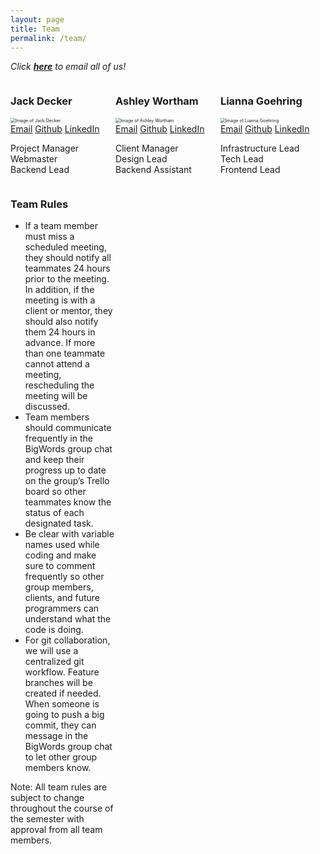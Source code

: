 ```yaml
---
layout: page
title: Team
permalink: /team/
---
```

<style>
    .column {
    float: left;
    width: 33.33%;
    }
    .row:after {
    content: "";
    display: table;
    clear: both;
    } 
</style>

*Click **[here](mailto:jack@unc.edu,awortham@live.unc.edu,liannag@live.unc.edu)** to email all of us!*

<div class="row">
  <div class="column">
    <h3>Jack Decker</h3>
    <img src="https://media-exp1.licdn.com/dms/image/C4E03AQETeyJj2prGFQ/profile-displayphoto-shrink_400_400/0/1612559747988?e=1635984000&v=beta&t=aGgzkLaGeckhaPFZQIIcaWQIMjTRw9m6xNWjXORLKa4" alt="Image of Jack Decker" style="zoom:50%;" />
    <div>
        <a href="mailto:jack@unc.edu">Email</a>
        <a href="https://www.github.com/jackowfish">Github</a>
        <a href="https://www.linkedin.com/in/jackdeckere/">LinkedIn</a>
        <br>
        <p>
            Project Manager <br>
            Webmaster <br>
            Backend Lead
        </p>
    </div>
  </div>
  <div class="column">
    <h3>Ashley Wortham</h3>
    <img src="https://media-exp1.licdn.com/dms/image/C4E03AQHqYAvs73llKQ/profile-displayphoto-shrink_400_400/0/1598405568413?e=1635984000&v=beta&t=glpHYU19p4Lsm17l1nGuyNP7kkP9SThmTIeHwBet80I" alt="Image of Ashley Wortham" style="zoom:50%;"/>
    <div>
        <a href="mailto:awortham@live.unc.edu">Email</a>
        <a href="https://www.github.com/ashleywortha">Github</a>
        <a href="https://www.linkedin.com/in/ashley-wortham-5a9b461b3/">LinkedIn</a> 
        <br>
        <p>
            Client Manager <br>
            Design Lead <br>
            Backend Assistant 
        </p>
    </div>
  </div>
  <div class="column">
    <h3>Lianna Goehring</h3>
    <img src="https://media-exp1.licdn.com/dms/image/C4E03AQHOkHwaP0rUtg/profile-displayphoto-shrink_400_400/0/1553386988488?e=1635984000&v=beta&t=rrJtEEmeOMIY3d_qXzQMwSv-5Z96KIXmiu7pjMhIcFY" alt="Image of Lianna Goehring" style="zoom:50%;" />
    <div>
        <a href="mailto:liannag@live.unc.edu">Email</a>
        <a href="https://www.github.com/liannagoehring">Github</a>
        <a href="https://www.linkedin.com/in/lianna-goehring-a19448183/">LinkedIn</a>
        <br>
        <p> 
            Infrastructure Lead <br>
            Tech Lead <br>
            Frontend Lead 
        </p>
    </div>
  </div>
</div>

<div class="column">
    <h3>Team Rules</h3>
    <ul>
        <li>If a team member must miss a scheduled meeting, they should notify all teammates 24 hours prior to the meeting. In addition, if the meeting is with a client or mentor, they should also notify them 24 hours in advance. If more than one teammate cannot attend a meeting, rescheduling the meeting will be discussed.</li>
        <li>Team members should communicate frequently in the BigWords group chat and keep their progress up to date on the group’s Trello board so other teammates know the status of each designated task.</li>
        <li>Be clear with variable names used while coding and make sure to comment frequently so other group members, clients, and future programmers can understand what the code is doing. </li>
        <li>For git collaboration, we will use a centralized git workflow. Feature branches will be created if needed. When someone is going to push a big commit, they can message in the BigWords group chat to let other group members know.</li>
    </ul>
    Note: All team rules are subject to change throughout the course of the semester with approval from all team members. 
</div>
